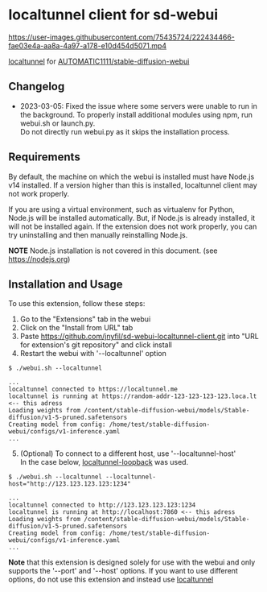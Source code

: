 # localtunnel client for sd-webui
https://user-images.githubusercontent.com/75435724/222434466-fae03e4a-aa8a-4a97-a178-e10d454d5071.mp4

[localtunnel](https://github.com/localtunnel/localtunnel) for [AUTOMATIC1111/stable-diffusion-webui](https://github.com/AUTOMATIC1111/stable-diffusion-webui)

## Changelog

 * 2023-03-05: Fixed the issue where some servers were unable to run in the background. To properly install additional modules using npm, run webui.sh or launch.py.  
 Do not directly run webui.py as it skips the installation process.

## Requirements

By default, the machine on which the webui is installed must have Node.js v14 installed. If a version higher than this is installed, localtunnel client may not work properly.

If you are using a virtual environment, such as virtualenv for Python, Node.js will be installed automatically. But, if Node.js is already installed, it will not be installed again. If the extension does not work properly, you can try uninstalling and then manually reinstalling Node.js.

**NOTE** Node.js installation is not covered in this document. (see https://nodejs.org)

## Installation and Usage

To use this extension, follow these steps:

1. Go to the "Extensions" tab in the webui
2. Click on the "Install from URL" tab
3. Paste https://github.com/jnyfil/sd-webui-localtunnel-client.git into "URL for extension's git repository" and click install
4. Restart the webui with '--localtunnel' option

```shell
$ ./webui.sh --localtunnel

...
localtunnel connected to https://localtunnel.me
localtunnel is running at https://random-addr-123-123-123-123.loca.lt <-- this adress
Loading weights from /content/stable-diffusion-webui/models/Stable-diffusion/v1-5-pruned.safetensors
Creating model from config: /home/test/stable-diffusion-webui/configs/v1-inference.yaml
...
```
5. (Optional) To connect to a different host, use '--localtunnel-host'  
In the case below, [localtunnel-loopback](https://github.com/jnyfil/localtunnel-loopback) was used. 
```shell
$ ./webui.sh --localtunnel --localtunnel-host="http://123.123.123.123:1234"

...
localtunnel connected to http://123.123.123.123:1234
localtunnel is running at http://localhost:7860 <-- this adress
Loading weights from /content/stable-diffusion-webui/models/Stable-diffusion/v1-5-pruned.safetensors
Creating model from config: /home/test/stable-diffusion-webui/configs/v1-inference.yaml
...
```

**Note** that this extension is designed solely for use with the webui and only supports the '--port' and '--host' options. If you want to use different options, do not use this extension and instead use [localtunnel](https://github.com/localtunnel/localtunnel)